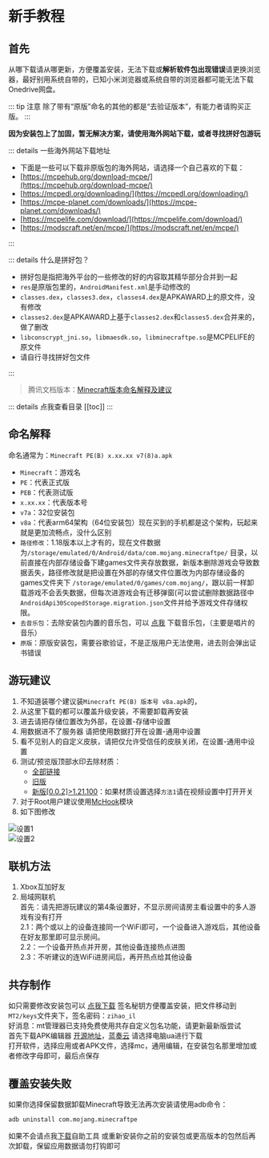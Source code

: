 # 新手教程

## 首先

从哪下载请从哪更新，方便覆盖安装，无法下载或**解析软件包出现错误**请更换浏览器，最好别用系统自带的，已知小米浏览器或系统自带的浏览器都可能无法下载Onedrive网盘。

::: tip 注意
除了带有“原版”命名的其他的都是“去验证版本”，有能力者请购买正版。
:::

**因为安装包上了加固，暂无解决方案，请使用海外网站下载，或者寻找拼好包游玩**

::: details 一些海外网站下载地址

* 下面是一些可以下载非原版包的海外网站，请选择一个自己喜欢的下载：
* [https://mcpehub.org/download-mcpe/](https://mcpehub.org/download-mcpe/)
* [https://mcpedl.org/downloading/](https://mcpedl.org/downloading/)
* [https://mcpe-planet.com/downloads/](https://mcpe-planet.com/downloads/)
* [https://mcpelife.com/download/](https://mcpelife.com/download/)
* [https://modscraft.net/en/mcpe/](https://modscraft.net/en/mcpe/)

:::

::: details 什么是拼好包？

* 拼好包是指把海外平台的一些修改的好的内容取其精华部分合并到一起
* `res`是原版包里的，`AndroidManifest.xml`是手动修改的
* `classes.dex`，`classes3.dex`，`classes4.dex`是APKAWARD上的原文件，没有修改
* `classes2.dex`是APKAWARD上基于`classes2.dex`和`classes5.dex`合并来的，做了删改
* `libconscrypt_jni.so`，`libmaesdk.so`，`libminecraftpe.so`是MCPELIFE的原文件
* 请自行寻找拼好包文件

:::

> 腾讯文档版本：[Minecraft版本命名解释及建议](https://docs.qq.com/doc/DY3RZaGhBQnphdlpI)


::: details 点我查看目录
[[toc]]
:::

## 命名解释

命名通常为：`Minecraft PE(B) x.xx.xx v7(8)a.apk`

- `Minecraft`：游戏名
- `PE`：代表正式版
- `PEB`：代表测试版
- `x.xx.xx`：代表版本号
- `v7a`：32位安装包
- `v8a`：代表arm64架构（64位安装包）现在买到的手机都是这个架构，玩起来就是更加流畅点，没什么区别
- `路径修改`：1.18版本以上才有的，现在文件数据为`/storage/emulated/0/Android/data/com.mojang.minecraftpe/`
  目录，以前直接在内部存储设备下建games文件夹存放数据，新版本删除游戏会导致数据丢失，路径修改就是把设置在外部的存储文件位置改为内部存储设备的games文件夹下
  `/storage/emulated/0/games/com.mojang/`，跟以前一样卸载游戏不会丢失数据，但每次进游戏会有迁移弹窗(可以尝试删除数据路径中
  `AndroidApi30ScopedStorage.migration.json`文件并给予游戏文件存储权限。
- `去音乐包`：去除安装包内置的音乐包，可以 [点我](https://bbk.endyun.ltd/s/musicpack) 下载音乐包，（主要是唱片的音乐）
- `原版`：原版安装包，需要谷歌验证，不是正版用户无法使用，进去则会弹出证书错误

## 游玩建议

1. 不知道装哪个建议装`Minecraft PE(B) 版本号 v8a.apk`的，
2. 从这里下载的都可以覆盖升级安装，不需要卸载再安装
3. 进去请把存储位置改为外部，在设置-存储中设置
4. 用数据进不了服务器 请把使用数据打开在设置-通用中设置
5. 看不见别人的自定义皮肤，请把仅允许受信任的皮肤关闭，在设置-通用中设置
6. 测试/预览版顶部水印去除材质：
    - [全部链接](https://sdyueqian-my.sharepoint.cn/:f:/g/personal/admin_sdyueqian_partner_onmschina_cn/EhIRFrDjZq9Iukz5lqDZND4B-PODBY2vPwD-9dQXlmiKCA)
    - [旧版](https://zihao-il.lanzouo.com/iLrzN80murc)
    - [新版\[0.0.2\]>1.21.100](https://zihao-il.lanzouo.com/ixyzM30b7t5g)：如果材质设置选择`方法1`请在视频设置中打开开关
7. 对于Root用户建议使用[McHook](https://www.123865.com/s/dhm9-DGZ0A)模块
8. 如下图修改

![设置1](/images/设置1.jpg)  
![设置2](/images/设置2.jpg)

## 联机方法

1. Xbox互加好友
2. 局域网联机  
   首先：请先把游玩建议的第4条设置好，不显示房间请房主看设置中的多人游戏有没有打开  
   2.1：两个或以上的设备连接同一个WiFi即可，一个设备进入游戏后，其他设备在好友那里即可显示房间。  
   2.2：一个设备开热点并开房，其他设备连接热点进图  
   2.3：不听建议的连WiFi进房间后，再开热点给其他设备

## 共存制作

如只需要修改安装包可以 [点我下载](https://sdyueqian-my.sharepoint.cn/:u:/g/personal/admin_sdyueqian_partner_onmschina_cn/EfZC9hdJ1EtHrCqJPL6Lp4oBCi4kBRnmVf2XbQbEk_VTGg?download=1)
签名秘钥方便覆盖安装，把文件移动到`MT2/keys`文件夹下，签名密码：`zihao_il`  
好消息：mt管理器已支持免费使用共存自定义包名功能，请更新最新版尝试  
首先下载APK编辑器 [开源地址](https://github.com/PatrickAlex2019/ApkEditor/releases)，[蓝奏云](https://zihao-il.lanzouo.com/i5KQx1i6g7mb0)
请选择电脑ua进行下载  
打开软件，选择应用或者APK文件，选择mc，通用编辑，在安装包名那里增加或者修改字母即可，最后点保存

## 覆盖安装失败

如果你选择保留数据卸载Minecraft导致无法再次安装请使用adb命令：

```bash [adb]
adb uninstall com.mojang.minecraftpe
```

如果不会请点我[下载](https://zihao-il.lanzouo.com/iaEZc2bb1ykf)自助工具
或重新安装你之前的安装包或更高版本的包然后再次卸载，保留应用数据请勿打钩即可

